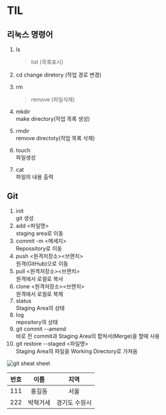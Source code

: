 # TIL

## 리눅스 명령어
1. ls
    > list (목록표시)

2. cd
     change diretory (작업 경로 변경)

3. rm
    > remove (파일삭제)

4. mkdir   
make directory(작업 목록 생성)

5. rmdir   
   remove directoty(작업 목록 삭제)

6. touch   
   파일생성

7. cat   
   파일의 내용 출력


## Git
1. init   
    git 생성
2. add <파일명>   
    staging area로 이동
3. commit -m <메세지>   
    Repossitory로 이동
4. push <원격저장소><브랜치>   
    원격(GitHub)으로 이동
5. pull <원격저장소><브랜치>   
    원격에서 로컬로 복사
6. clone <원격저장소><브랜치>   
    원격에서 로컬로 복제
7. status   
    Staging Area의 상태
8. log   
    repository의 상태
9. git commit --amend   
    바로 전 commit과 Staging Area의 합쳐서(Merge)을 할때 사용
10. git restore --staged <파일명>   
     Staging Area의 파일을 Working Directory로 가져옴 

![git sheat sheet](asset/gitsheatsheet.jpg)

|번호|이름|지역|
|:---:|:---:|:---:|
|111|홍길동|서울|
|222|박혁거세|경기도 수원시|